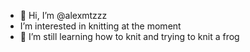 - 👋 Hi, I’m @alexmtzzz
-  I’m interested in knitting at the moment
- 🌱 I’m still learning how to knit and trying to knit a frog


